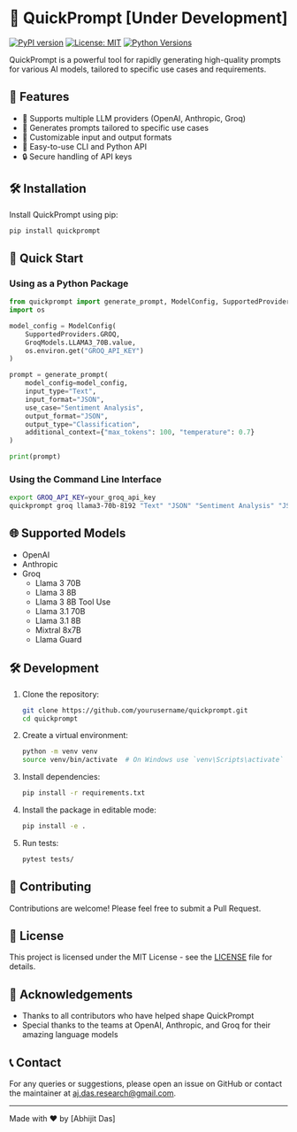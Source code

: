 # 🚀 QuickPrompt [Under Development]

[![PyPI version](https://badge.fury.io/py/quickprompt.svg)](https://badge.fury.io/py/quickprompt)
[![License: MIT](https://img.shields.io/badge/License-MIT-yellow.svg)](https://opensource.org/licenses/MIT)
[![Python Versions](https://img.shields.io/pypi/pyversions/quickprompt.svg)](https://pypi.org/project/quickprompt/)

QuickPrompt is a powerful tool for rapidly generating high-quality prompts for various AI models, tailored to specific use cases and requirements.

## 🌟 Features

- 🧠 Supports multiple LLM providers (OpenAI, Anthropic, Groq)
- 🎯 Generates prompts tailored to specific use cases
- 🔧 Customizable input and output formats
- 🚀 Easy-to-use CLI and Python API
- 🔒 Secure handling of API keys

## 🛠 Installation

Install QuickPrompt using pip:

```bash
pip install quickprompt
```

## 🚀 Quick Start

### Using as a Python Package

```python
from quickprompt import generate_prompt, ModelConfig, SupportedProviders, GroqModels
import os

model_config = ModelConfig(
    SupportedProviders.GROQ,
    GroqModels.LLAMA3_70B.value,
    os.environ.get("GROQ_API_KEY")
)

prompt = generate_prompt(
    model_config=model_config,
    input_type="Text",
    input_format="JSON",
    use_case="Sentiment Analysis",
    output_format="JSON",
    output_type="Classification",
    additional_context={"max_tokens": 100, "temperature": 0.7}
)

print(prompt)
```

### Using the Command Line Interface

```bash
export GROQ_API_KEY=your_groq_api_key
quickprompt groq llama3-70b-8192 "Text" "JSON" "Sentiment Analysis" "JSON" "Classification" --additional_context max_tokens=100 temperature=0.7
```

## 🌐 Supported Models

- OpenAI
- Anthropic
- Groq
  - Llama 3 70B
  - Llama 3 8B
  - Llama 3 8B Tool Use
  - Llama 3.1 70B
  - Llama 3.1 8B
  - Mixtral 8x7B
  - Llama Guard

## 🛠 Development

1. Clone the repository:
   ```bash
   git clone https://github.com/yourusername/quickprompt.git
   cd quickprompt
   ```

2. Create a virtual environment:
   ```bash
   python -m venv venv
   source venv/bin/activate  # On Windows use `venv\Scripts\activate`
   ```

3. Install dependencies:
   ```bash
   pip install -r requirements.txt
   ```

4. Install the package in editable mode:
   ```bash
   pip install -e .
   ```

5. Run tests:
   ```bash
   pytest tests/
   ```

## 🤝 Contributing

Contributions are welcome! Please feel free to submit a Pull Request.

## 📄 License

This project is licensed under the MIT License - see the [LICENSE](LICENSE) file for details.

## 🙏 Acknowledgements

- Thanks to all contributors who have helped shape QuickPrompt
- Special thanks to the teams at OpenAI, Anthropic, and Groq for their amazing language models

## 📞 Contact

For any queries or suggestions, please open an issue on GitHub or contact the maintainer at [aj.das.research@gmail.com](mailto:aj.das.research@gmail.com).

---

Made with ❤️ by [Abhijit Das]
